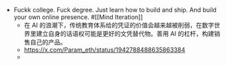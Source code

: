 - Fuckk college. Fuck degree. Just learn how to build and ship. And build your own online presence. #[[Mind Iteration]]
	- 在 AI 的浪潮下，传统教育体系给的凭证的价值会越来越被削弱，在数字世界里建立自身的话语权可能是更好的文凭替代物。善用 AI 的杠杆，构建销售自己的产品。
	- https://x.com/Param_eth/status/1942788488635863384
	-